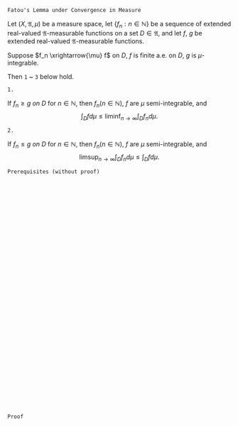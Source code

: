 ```
Fatou's Lemma under Convergence in Measure
```
Let $(X, \mathfrak{A}, \mu)$ be a measure space,
let $\{f_n : n\in \mathbb{N}\}$ be a sequence of extended real-valued $\mathfrak{A}$-measurable functions on a set $D\in\mathfrak{A}$, and let $f$, $g$ be extended real-valued $\mathfrak{A}$-measurable functions.

Suppose $f_n \xrightarrow{\mu} f$ on $D$, $f$ is finite a.e. on $D$, $g$ is $\mu$-integrable.

Then `1` ~ `3` below hold.

`1.`

If $f_n \geq g \ on \ D$ for $n \in \mathbb{N}$, then $f_n(n \in \mathbb{N})$, $f$ are $\mu$ semi-integrable, and
$$
\int_D f d\mu
\leq
\liminf_{n\rightarrow \infty} \int_D f_n d\mu.
$$

`2.`

If $f_n \leq g \ on \ D$ for $n \in \mathbb{N}$, then $f_n(n \in \mathbb{N})$, $f$ are $\mu$ semi-integrable, and
$$
\limsup_{n\rightarrow \infty} \int_D f_n d\mu
\leq
\int_D f d\mu.
$$
 
```
Prerequisites (without proof)
```

<br>
<br>
<br>
<br>
<br>
<br>
<br>
<br>
<br>
<br>
<br>
<br>
<br>
<br>
<br>
<br>
<br>
<br>
<br>
<br>
<br>
<br>
<br>
<br>
<br>
<br>
<br>
<br>
<br>
<br>


```
Proof
```
